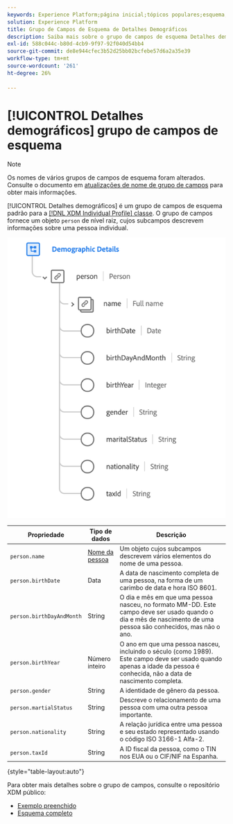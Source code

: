```yaml
---
keywords: Experience Platform;página inicial;tópicos populares;esquema;Esquema;XDM;perfil individual;campos;esquemas;Esquemas;Design de esquema;grupo de campos;grupo de campos;pessoa;detalhes da pessoa;detalhes da pessoa do perfil;pessoa;
solution: Experience Platform
title: Grupo de Campos de Esquema de Detalhes Demográficos
description: Saiba mais sobre o grupo de campos de esquema Detalhes demográficos.
exl-id: 588c044c-b80d-4cb9-9f97-92f040d54bb4
source-git-commit: de8e944cfec3b52d25bb02bcfebe57d6a2a35e39
workflow-type: tm+mt
source-wordcount: '261'
ht-degree: 26%

---
```



# [!UICONTROL Detalhes demográficos] grupo de campos de esquema

>[!NOTE]
>
>Os nomes de vários grupos de campos de esquema foram alterados. Consulte o documento em [atualizações de nome de grupo de campos](../name-updates.md) para obter mais informações.

[!UICONTROL Detalhes demográficos] é um grupo de campos de esquema padrão para a [[!DNL XDM Individual Profile] classe](../../classes/individual-profile.md). O grupo de campos fornece um objeto `person` de nível raiz, cujos subcampos descrevem informações sobre uma pessoa individual.

![](../../images/field-groups/demographic-details.png)

| Propriedade | Tipo de dados | Descrição |
| --- | --- | --- |
| `person.name` | [Nome da pessoa](../../data-types/person-name.md) | Um objeto cujos subcampos descrevem vários elementos do nome de uma pessoa. |
| `person.birthDate` | Data | A data de nascimento completa de uma pessoa, na forma de um carimbo de data e hora ISO 8601. |
| `person.birthDayAndMonth` | String | O dia e mês em que uma pessoa nasceu, no formato MM-DD. Este campo deve ser usado quando o dia e mês de nascimento de uma pessoa são conhecidos, mas não o ano. |
| `person.birthYear` | Número inteiro | O ano em que uma pessoa nasceu, incluindo o século (como 1989). Este campo deve ser usado quando apenas a idade da pessoa é conhecida, não a data de nascimento completa. |
| `person.gender` | String | A identidade de gênero da pessoa. |
| `person.martialStatus` | String | Descreve o relacionamento de uma pessoa com uma outra pessoa importante. |
| `person.nationality` | String | A relação jurídica entre uma pessoa e seu estado representado usando o código ISO 3166-1 Alfa-2. |
| `person.taxId` | String | A ID fiscal da pessoa, como o TIN nos EUA ou o CIF/NIF na Espanha. |

{style="table-layout:auto"}

Para obter mais detalhes sobre o grupo de campos, consulte o repositório XDM público:

* [Exemplo preenchido](https://github.com/adobe/xdm/blob/master/components/fieldgroups/profile/profile-person-details.example.1.json)
* [Esquema completo](https://github.com/adobe/xdm/blob/master/components/fieldgroups/profile/profile-person-details.schema.json)